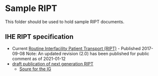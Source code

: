 # Sample RIPT

This folder should be used to hold sample RIPT documents.

## IHE RIPT specification

- Current [Routine Interfacility Patient Transport (RIPT)](https://www.ihe.net//uploadedFiles/Documents/PCC/IHE_PCC_Suppl_RIPT.pdf) - Published 2017-09-08 Note: An updated revision (2.0) has been published for public comment as of 2021-01-12
- [draft publication of next generation RIPT](http://build.fhir.org/ig/IHE/PCC.RIPT/branches/master/index.html)
  - [Soure for the IG](https://github.com/IHE/PCC.RIPT)
